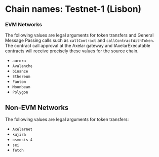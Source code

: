 # Chain names: Testnet-1 (Lisbon)

### EVM Networks

The following values are legal arguments for token transfers and General Message Passing calls such as `callContract` and `callContractWithToken`.
The contract call approval at the Axelar gateway and IAxelarExecutable contracts will receive
precisely these values for the source chain.

- `aurora`
- `Avalanche`
- `binance`
- `Ethereum`
- `Fantom`
- `Moonbeam`
- `Polygon`

## Non-EVM Networks

The following values are legal arguments for token transfers:

- `Axelarnet`
- `kujira`
- `osmosis-4`
- `sei`
- `fetch`
